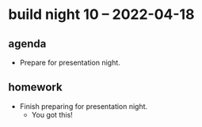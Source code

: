 # build night 10 – 2022-04-18

## agenda

- Prepare for presentation night.

## homework

- Finish preparing for presentation night.
	- You got this!
